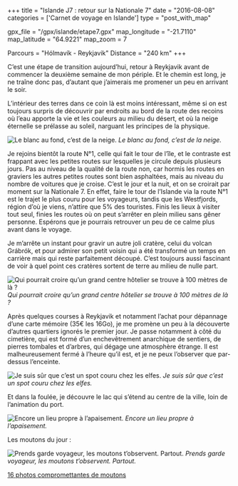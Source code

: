+++
title = "Islande J7 : retour sur la Nationale 7"
date = "2016-08-08"
categories = ['Carnet de voyage en Islande']
type = "post_with_map"

gpx_file = "/gpx/islande/etape7.gpx"
map_longitude = "-21.7110"
map_latitude = "64.9221"
map_zoom = 7

Parcours = "Hólmavík - Reykjavik"
Distance = "240 km"
+++


C’est une étape de transition aujourd’hui, retour à Reykjavik avant de commencer la deuxième semaine de mon périple. Et le chemin est long, je ne traîne donc pas, d’autant que j’aimerais me promener un peu en arrivant le soir.

L’intérieur des terres dans ce coin là est moins intéressant, même si on est toujours surpris de découvrir par endroits au bord de la route des recoins où l’eau apporte la vie et les couleurs au milieu du désert, et où la neige éternelle se prélasse au soleil, narguant les principes de la physique.


![Le blanc au fond, c’est de la neige.](/images/islande/j7/neige.jpg)
*Le blanc au fond, c’est de la neige.*

Je rejoins bientôt la route N°1, celle qui fait le tour de l’île, et le contraste est frappant avec les petites routes sur lesquelles je circule depuis plusieurs jours. Pas au niveau de la qualité de la route non, car hormis les routes en graviers les autres petites routes sont bien asphaltées, mais au niveau du nombre de voitures que je croise. C’est le jour et la nuit, et on se croirait par moment sur la Nationale 7. En effet, faire le tour de l’Islande via la route N°1 est le trajet le plus couru pour les voyageurs, tandis que les Westfjords, région d’où je viens, n’attire que 5% des touristes. Finis les lieux à visiter tout seul, finies les routes où on peut s’arrêter en plein milieu sans gêner personne. Espérons que je pourrais retrouver un peu de ce calme plus avant dans le voyage.

Je m’arrête un instant pour gravir un autre joli cratère, celui du volcan Grábrók, et pour admirer son petit voisin qui a été transformé un temps en carrière mais qui reste parfaitement découpé. C’est toujours aussi fascinant de voir à quel point ces cratères sortent de terre au milieu de nulle part.


![Qui pourrait croire qu’un grand centre hôtelier se trouve à 100 mètres de là ?](/images/islande/j7/volcan.jpg)
*Qui pourrait croire qu’un grand centre hôtelier se trouve à 100 mètres de là ?*

Après quelques courses à Reykjavik et notamment l’achat pour dépannage d’une carte mémoire (35€ les 16Go), je me promène un peu à la découverte d’autres quartiers ignorés le premier jour. Je passe notamment à côté du cimetière, qui est formé d’un enchevêtrement anarchique de sentiers, de pierres tombales et d’arbres, qui dégage une atmosphère étrange. Il est malheureusement fermé à l’heure qu’il est, et je ne peux l’observer que par-dessus l’enceinte.


![Je suis sûr que c’est un spot couru chez les elfes.](/images/islande/j7/cimetiere.jpg)
*Je suis sûr que c’est un spot couru chez les elfes.*

Et dans la foulée, je découvre le lac qui s’étend au centre de la ville, loin de l’animation du port.


![Encore un lieu propre à l’apaisement.](/images/islande/j7/lac.jpg)
*Encore un lieu propre à l’apaisement.*



Les moutons du jour :


![Prends garde voyageur, les moutons t’observent. Partout.](/images/islande/j7/attention.jpg)
*Prends garde voyageur, les moutons t’observent. Partout.*

[16 photos compromettantes de moutons](https://www.flickr.com/gp/135079249@N08/oLjzXY)
